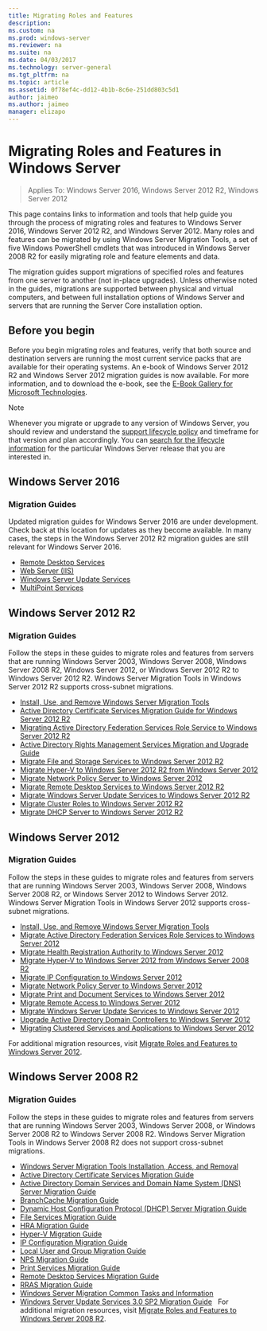 ```yaml
--- 
title: Migrating Roles and Features
description: 
ms.custom: na
ms.prod: windows-server
ms.reviewer: na
ms.suite: na
ms.date: 04/03/2017
ms.technology: server-general
ms.tgt_pltfrm: na
ms.topic: article
ms.assetid: 0f78ef4c-dd12-4b1b-8c6e-251dd803c5d1
author: jaimeo
ms.author: jaimeo
manager: elizapo
---
```

# Migrating Roles and Features in Windows Server

>Applies To: Windows Server 2016, Windows Server 2012 R2, Windows Server 2012

This page contains links to information and tools that help guide you through the process of migrating roles and features to Windows Server 2016, Windows Server 2012 R2, and Windows Server 2012. Many roles and features can be migrated by using Windows Server Migration Tools, a set of five Windows PowerShell cmdlets that was introduced in Windows Server 2008 R2 for easily migrating role and feature elements and data.

The migration guides support migrations of specified roles and features from one server to another (not in-place upgrades). Unless otherwise noted in the guides, migrations are supported between physical and virtual computers, and between full installation options of Windows Server and servers that are running the Server Core installation option.  

## Before you begin

Before you begin migrating roles and features, verify that both source and destination servers are running the most current service packs that are available for their operating systems.
An e-book of Windows Server 2012 R2 and Windows Server 2012 migration guides is now available. For more information, and to download the e-book, see the [E-Book Gallery for Microsoft Technologies](https://social.technet.microsoft.com/wiki/contents/articles/11608.e-book-gallery-for-microsoft-technologies.aspx#MigrateRoles). 

>[!NOTE]
>Whenever you migrate or upgrade to any version of Windows Server, you should review and understand the [support lifecycle policy](https://support.microsoft.com/lifecycle) and timeframe for that version and plan accordingly. You can [search for the lifecycle information](https://support.microsoft.com/lifecycle) for the particular Windows Server release that you are interested in.
 
## Windows Server 2016

### Migration Guides
Updated migration guides for Windows Server 2016 are under development. Check back at this location for updates as they become available. In many cases, the steps in the Windows Server 2012 R2 migration guides are still relevant for Windows Server 2016.

- [Remote Desktop Services](https://technet.microsoft.com/windows-server-docs/compute/remote-desktop-services/migrate-rds-role-services)
- [Web Server (IIS)](https://www.iis.net/downloads/microsoft/web-deploy)
- [Windows Server Update Services](https://technet.microsoft.com/library/hh852339.aspx)
- [MultiPoint Services](https://technet.microsoft.com/en-us/windows-server-docs/compute/remote-desktop-services/multipoint-services/multipoint-services-migrate)
 
## Windows Server 2012 R2

### Migration Guides
Follow the steps in these guides to migrate roles and features from servers that are running Windows Server 2003, Windows Server 2008, Windows Server 2008 R2, Windows Server 2012, or Windows Server 2012 R2 to Windows Server 2012 R2. Windows Server Migration Tools in Windows Server 2012 R2 supports cross-subnet migrations.

- [Install, Use, and Remove Windows Server Migration Tools](https://technet.microsoft.com/library/jj134202.aspx)
- [Active Directory Certificate Services Migration Guide for Windows Server 2012 R2](https://technet.microsoft.com/library/dn486797.aspx)
- [Migrating Active Directory Federation Services Role Service to Windows Server 2012 R2](https://technet.microsoft.com/library/dn486815.aspx)
- [Active Directory Rights Management Services Migration and Upgrade Guide](https://technet.microsoft.com/library/cc754277.aspx)
- [Migrate File and Storage Services to Windows Server 2012 R2](https://technet.microsoft.com/library/dn479292.aspx)
- [Migrate Hyper-V to Windows Server 2012 R2 from Windows Server 2012](https://technet.microsoft.com/library/dn486799.aspx)
- [Migrate Network Policy Server to Windows Server 2012](https://technet.microsoft.com/library/hh831652)
- [Migrate Remote Desktop Services to Windows Server 2012 R2](https://technet.microsoft.com/library/dn479239.aspx)
- [Migrate Windows Server Update Services to Windows Server 2012 R2](https://technet.microsoft.com/library/hh852339.aspx)
- [Migrate Cluster Roles to Windows Server 2012 R2](https://technet.microsoft.com/library/dn530779.aspx)
- [Migrate DHCP Server to Windows Server 2012 R2](https://technet.microsoft.com/library/dn495425.aspx)
 
## Windows Server 2012

### Migration Guides
Follow the steps in these guides to migrate roles and features from servers that are running Windows Server 2003, Windows Server 2008, Windows Server 2008 R2, or Windows Server 2012 to Windows Server 2012. Windows Server Migration Tools in Windows Server 2012 supports cross-subnet migrations.

- [Install, Use, and Remove Windows Server Migration Tools](https://technet.microsoft.com/library/jj134202)
- [Migrate Active Directory Federation Services Role Services to Windows Server 2012](https://technet.microsoft.com/library/jj647765)
- [Migrate Health Registration Authority to Windows Server 2012](https://technet.microsoft.com/library/hh831513)
- [Migrate Hyper-V to Windows Server 2012 from Windows Server 2008 R2](https://technet.microsoft.com/library/jj574113)
- [Migrate IP Configuration to Windows Server 2012](https://technet.microsoft.com/library/jj574133)
- [Migrate Network Policy Server to Windows Server 2012](https://technet.microsoft.com/library/hh831652)
- [Migrate Print and Document Services to Windows Server 2012](https://technet.microsoft.com/library/jj134150)
- [Migrate Remote Access to Windows Server 2012](https://technet.microsoft.com/library/hh831423)
- [Migrate Windows Server Update Services to Windows Server 2012](https://technet.microsoft.com/library/hh852339)
- [Upgrade Active Directory Domain Controllers to Windows Server 2012](https://technet.microsoft.com/library/hh994618.aspx)
- [Migrating Clustered Services and Applications to Windows Server 2012](https://technet.microsoft.com/library/dn486790.aspx)
 

For additional migration resources, visit [Migrate Roles and Features to Windows Server 2012](https://technet.microsoft.com/library/jj134039).

## Windows Server 2008 R2

### Migration Guides
Follow the steps in these guides to migrate roles and features from servers that are running Windows Server 2003, Windows Server 2008, or Windows Server 2008 R2 to Windows Server 2008 R2. Windows Server Migration Tools in Windows Server 2008 R2 does not support cross-subnet migrations.

- [Windows Server Migration Tools Installation, Access, and Removal](https://technet.microsoft.com/library/dd379545)
- [Active Directory Certificate Services Migration Guide](https://technet.microsoft.com/library/ee126170)
- [Active Directory Domain Services and Domain Name System (DNS) Server Migration Guide](https://technet.microsoft.com/library/dd379558)
- [BranchCache Migration Guide](https://technet.microsoft.com/library/dd548365)
- [Dynamic Host Configuration Protocol (DHCP) Server Migration Guide](https://technet.microsoft.com/library/dd379535)
- [File Services Migration Guide](https://technet.microsoft.com/library/dd379487)
- [HRA Migration Guide](https://technet.microsoft.com/library/ee791829)
- [Hyper-V Migration Guide](https://technet.microsoft.com/library/ee849855)
- [IP Configuration Migration Guide](https://technet.microsoft.com/library/dd379537)
- [Local User and Group Migration Guide](https://technet.microsoft.com/library/dd379531)
- [NPS Migration Guide](https://technet.microsoft.com/library/ee791849)
- [Print Services Migration Guide](https://technet.microsoft.com/library/dd379488)
- [Remote Desktop Services Migration Guide](https://technet.microsoft.com/library/ff849223)
- [RRAS Migration Guide](https://technet.microsoft.com/library/ee822825)
- [Windows Server Migration Common Tasks and Information](https://technet.microsoft.com/library/ff400258)
- [Windows Server Update Services 3.0 SP2 Migration Guide](https://technet.microsoft.com/library/ee822826)
 
For additional migration resources, visit [Migrate Roles and Features to Windows Server 2008 R2](https://technet.microsoft.com/library/dd365353).
